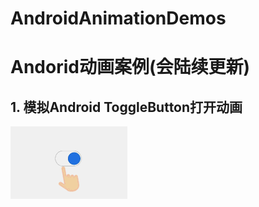# AndroidAnimationDemos
# Andorid动画案例(会陆续更新) #

## 1. 模拟Android ToggleButton打开动画 ##

![开关动画](/docpic/switch_on_anim.GIF "ToggleButton 开关开启动画")
